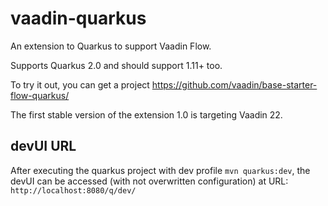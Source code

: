 # vaadin-quarkus
An extension to Quarkus to support Vaadin Flow.

Supports Quarkus 2.0 and should support 1.11+ too.

To try it out, you can get a project https://github.com/vaadin/base-starter-flow-quarkus/

The first stable version of the extension 1.0 is targeting Vaadin 22.

## devUI URL
After executing the quarkus project with dev profile `mvn quarkus:dev`, the devUI can be accessed (with not overwritten configuration) at URL: `http://localhost:8080/q/dev/`
